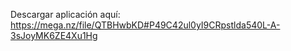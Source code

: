 Descargar aplicación aquí: https://mega.nz/file/QTBHwbKD#P49C42ul0yI9CRpstlda540L-A-3sJoyMK6ZE4Xu1Hg

